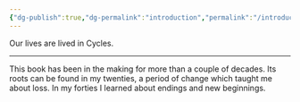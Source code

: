 ```yaml
---
{"dg-publish":true,"dg-permalink":"introduction","permalink":"/introduction/","dgHomeLink":true,"dgPassFrontmatter":false}
---
```



Our lives are lived in Cycles.

---

This book has been in the making for more than a couple of decades. Its roots can be found in my twenties, a period of change which taught me about loss. In my forties I learned about endings and new beginnings.

